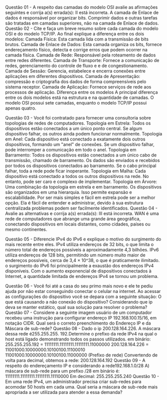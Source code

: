 Questão 01 - A respeito das camadas do modelo OSI avalie as afirmações seguintes e corrija a(s) errada(s):
II está incorreta. A camada de Enlace de dados é responsável por organizar bits. Comprimir dados e outras tarefas são tratadas em camadas superiores, não na camada de Enlace de dados.
Questão 02 - Cite e faça um breve resumo sobre cada camada do modelo OSI e do modelo TCP/IP. Ao final explique a diferença entre os dois modelos:
Camada Física: Esta camada lida com a transmissão de bits brutos.
Camada de Enlace de Dados: Esta camada organiza os bits, fornece endereçamento físico, detecta e corrige erros que podem ocorrer na camada física.
Camada de Rede: Responsável pela roteamento de dados entre redes diferentes.
Camada de Transporte: Fornece a comunicação de redes, gerenciamento do controle de fluxo e e de congestionamento.
Camada de Sessão: Gerencia, estabelece e encerra conexões entre aplicações em diferentes dispositivos.
Camada de Apresentação: compressão e criptografia dos dados de forma compreensíveis pelo sistema receptor.
Camada de Aplicação: Fornece serviços de rede aos processos de aplicação.
Diferença entre os modelos 
A principal diferença entre os dois modelos está na estrutura e na quantidade de camadas. O modelo OSI possui sete camadas, enquanto o modelo TCP/IP possui apenas quatro. 

Questão 03 - Você foi contratado para fornecer uma consultoria sobre topologias de redes de computadores.
Topologia em Estrela: Todos os dispositivos estão conectados a um único ponto central. Se algum dispositivo falhar, os outros ainda podem funcionar normalmente.
Topologia em Anel: Cada dispositivo está conectado a exatamente dois outros dispositivos, formando um "anel" de conexões. Se um dispositivo falhar, pode interromper a comunicação em todo o anel.
Topologia em Barramento: Todos os dispositivos estão conectados a um único cabo de transmissão, chamado de barramento. Os dados são enviados e recebidos por todos os dispositivos conectados ao barramento. Se o cabo principal falhar, toda a rede pode ficar inoperante.
Topologia em Malha: Cada dispositivo está conectado a todos os outros dispositivos na rede. No entanto, pode ser caro e complexo de implementar.
Topologia em Árvore: Uma combinação da topologia em estrela e em barramento. Os dispositivos são organizados em uma hierarquia. Isso permite expansão e escalabilidade.
Por ser mais simples e fácil em estrela pode ser a melhor opção. Ela é fácil de entender e administrar, devido à sua estrutura centralizada problemas podem ser facilmente identificados.
Questão 04 - Avalie as alternativas e corrija a(s) errada(s):
III está incorreta. WAN é uma rede de computadores que abrange uma grande área geográfica, conectando dispositivos em locais distantes, como cidades, países ou mesmo continentes. 

Questão 05 - Diferencie IPv4 do IPv6 e explique o motivo do surgimento do mais recente entre eles.
IPv4 utiliza endereços de 32 bits, o que limita o número total de endereços possíveis a aproximadamente 4,3 bilhões.
IPv6 utiliza endereços de 128 bits, permitindo um número muito maior de endereços possíveis, cerca de 3,4 × 10^38, o que é praticamente ilimitado.
o surgimento do IPv6 foi principalmente a exaustão dos endereços IPv4 disponíveis. Com o aumento exponencial de dispositivos conectados à Internet, a quantidade limitada de endereços IPv4 se tornou um problema. 

Questão 06 - Você foi até a casa do seu primo mais novo e ele te pediu ajuda por não estar conseguindo conectar o celular na internet. Ao acessar as configurações do dispositivo você se depara com a seguinte situação:
O que está causando a não conexão do dispositivo? Considerando que ip deva se manter estático, qual sua solução para resolver o problema?
Questão 07 - Considere a seguinte imagem usuário de um computador recebeu uma instrução para configurar endereço IP 192.168.100.15/16, em notação CIDR. Qual será o correto preenchimento do Endereço IP e da Máscara de sub-rede?
Questão 08 - Dado o ip 200.128.164.226. A máscara dessa rede é255.255.255. 192.Determine o prefixo da rede IPv4 na qual o host está ligado demonstrando todos os passos utilizados.
em binário:
255.255.255.192 = 11111111.11111111.11111111.11000000
200.128.164.226 = 11001000.10000000.10100100.11100010
11001000.10000000.10100100.11000000 (Prefixo de rede)
Convertendo de volta para decimal, obtemos a rede:
200.128.164.192
Questão 09 - A respeito do endereçamento IP e considerando a rede192.168.1.0/28
A) máscara de sub-rede para um prefixo /28 em binário é:
11111111.11111111.11111111.11110000
Em decimal:
255.255.255.240
Questão 10 - Em uma rede IPv4, um administrador precisa criar sub-redes para acomodar 50 hosts em cada uma. Qual seria a máscara de sub-rede mais apropriada a ser utilizada para atender a essa demanda?
